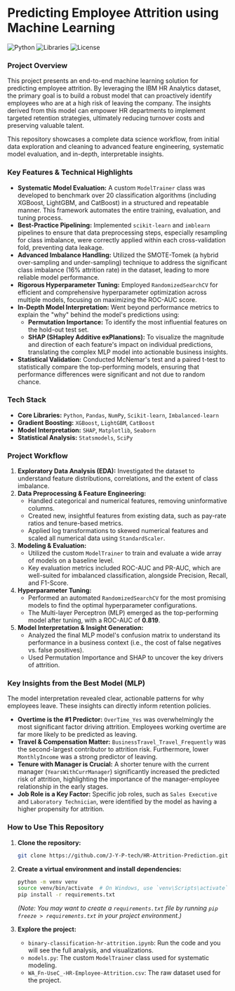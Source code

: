 # Predicting Employee Attrition using Machine Learning

![Python](https://img.shields.io/badge/Python-3.9%2B-blue.svg)
![Libraries](https://img.shields.io/badge/Libraries-Scikit--Learn%20%7C%20Pandas%20%7C%20SHAP-orange.svg)
![License](https://img.shields.io/badge/License-MIT-green.svg)

### Project Overview

This project presents an end-to-end machine learning solution for predicting employee attrition. By leveraging the IBM HR Analytics dataset, the primary goal is to build a robust model that can proactively identify employees who are at a high risk of leaving the company. The insights derived from this model can empower HR departments to implement targeted retention strategies, ultimately reducing turnover costs and preserving valuable talent.

This repository showcases a complete data science workflow, from initial data exploration and cleaning to advanced feature engineering, systematic model evaluation, and in-depth, interpretable insights.

### Key Features & Technical Highlights

- **Systematic Model Evaluation:** A custom `ModelTrainer` class was developed to benchmark over 20 classification algorithms (including XGBoost, LightGBM, and CatBoost) in a structured and repeatable manner. This framework automates the entire training, evaluation, and tuning process.
- **Best-Practice Pipelining:** Implemented `scikit-learn` and `imblearn` pipelines to ensure that data preprocessing steps, especially resampling for class imbalance, were correctly applied within each cross-validation fold, preventing data leakage.
- **Advanced Imbalance Handling:** Utilized the SMOTE-Tomek (a hybrid over-sampling and under-sampling) technique to address the significant class imbalance (16% attrition rate) in the dataset, leading to more reliable model performance.
- **Rigorous Hyperparameter Tuning:** Employed `RandomizedSearchCV` for efficient and comprehensive hyperparameter optimization across multiple models, focusing on maximizing the ROC-AUC score.
- **In-Depth Model Interpretation:** Went beyond performance metrics to explain the "why" behind the model's predictions using:
  - **Permutation Importance:** To identify the most influential features on the hold-out test set.
  - **SHAP (SHapley Additive exPlanations):** To visualize the magnitude and direction of each feature's impact on individual predictions, translating the complex MLP model into actionable business insights.
- **Statistical Validation:** Conducted McNemar's test and a paired t-test to statistically compare the top-performing models, ensuring that performance differences were significant and not due to random chance.

### Tech Stack

- **Core Libraries:** `Python`, `Pandas`, `NumPy`, `Scikit-learn`, `Imbalanced-learn`
- **Gradient Boosting:** `XGBoost`, `LightGBM`, `CatBoost`
- **Model Interpretation:** `SHAP`, `Matplotlib`, `Seaborn`
- **Statistical Analysis:** `Statsmodels`, `SciPy`

### Project Workflow

1.  **Exploratory Data Analysis (EDA):** Investigated the dataset to understand feature distributions, correlations, and the extent of class imbalance.
2.  **Data Preprocessing & Feature Engineering:**
    - Handled categorical and numerical features, removing uninformative columns.
    - Created new, insightful features from existing data, such as pay-rate ratios and tenure-based metrics.
    * Applied log transformations to skewed numerical features and scaled all numerical data using `StandardScaler`.
3.  **Modeling & Evaluation:**
    - Utilized the custom `ModelTrainer` to train and evaluate a wide array of models on a baseline level.
    - Key evaluation metrics included ROC-AUC and PR-AUC, which are well-suited for imbalanced classification, alongside Precision, Recall, and F1-Score.
4.  **Hyperparameter Tuning:**
    - Performed an automated `RandomizedSearchCV` for the most promising models to find the optimal hyperparameter configurations.
    - The Multi-layer Perceptron (MLP) emerged as the top-performing model after tuning, with a ROC-AUC of **0.819**.
5.  **Model Interpretation & Insight Generation:**
    - Analyzed the final MLP model's confusion matrix to understand its performance in a business context (i.e., the cost of false negatives vs. false positives).
    - Used Permutation Importance and SHAP to uncover the key drivers of attrition.

### Key Insights from the Best Model (MLP)

The model interpretation revealed clear, actionable patterns for why employees leave. These insights can directly inform retention policies.

- **Overtime is the #1 Predictor:** `OverTime_Yes` was overwhelmingly the most significant factor driving attrition. Employees working overtime are far more likely to be predicted as leaving.
- **Travel & Compensation Matter:** `BusinessTravel_Travel_Frequently` was the second-largest contributor to attrition risk. Furthermore, lower `MonthlyIncome` was a strong predictor of leaving.
- **Tenure with Manager is Crucial:** A shorter tenure with the current manager (`YearsWithCurrManager`) significantly increased the predicted risk of attrition, highlighting the importance of the manager-employee relationship in the early stages.
- **Job Role is a Key Factor:** Specific job roles, such as `Sales Executive` and `Laboratory Technician`, were identified by the model as having a higher propensity for attrition.

### How to Use This Repository

1.  **Clone the repository:**
    ```bash
    git clone https://github.com/J-Y-P-tech/HR-Attrition-Prediction.git
    ```
2.  **Create a virtual environment and install dependencies:**

    ```bash
    python -m venv venv
    source venv/bin/activate  # On Windows, use `venv\Scripts\activate`
    pip install -r requirements.txt
    ```

    _(Note: You may want to create a `requirements.txt` file by running `pip freeze > requirements.txt` in your project environment.)_

3.  **Explore the project:**
    - `binary-classification-hr-attrition.ipynb`: Run the code and you will see the full analysis, and visualizations.
    - `models.py`: The custom `ModelTrainer` class used for systematic modeling.
    - `WA_Fn-UseC_-HR-Employee-Attrition.csv`: The raw dataset used for the project.
